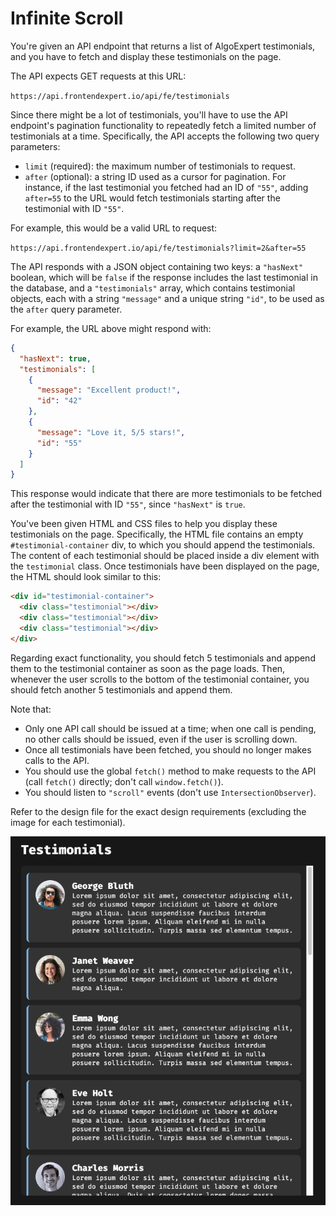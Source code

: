 # Infinite Scroll

You're given an API endpoint that returns a list of AlgoExpert testimonials, and you have to fetch and display these testimonials on the page.

The API expects GET requests at this URL:

`https://api.frontendexpert.io/api/fe/testimonials`

Since there might be a lot of testimonials, you'll have to use the API endpoint's pagination functionality to repeatedly fetch a limited number of testimonials at a time. Specifically, the API accepts the following two query parameters:

- `limit` (required): the maximum number of testimonials to request.
- `after` (optional): a string ID used as a cursor for pagination. For instance, if the last testimonial you fetched had an ID of `"55"`, adding `after=55` to the URL would fetch testimonials starting after the testimonial with ID `"55"`.

For example, this would be a valid URL to request:

`https://api.frontendexpert.io/api/fe/testimonials?limit=2&after=55`

The API responds with a JSON object containing two keys: a `"hasNext"` boolean, which will be `false` if the response includes the last testimonial in the database, and a `"testimonials"` array, which contains testimonial objects, each with a string `"message"` and a unique string `"id"`, to be used as the `after` query parameter.

For example, the URL above might respond with:

```json
{
  "hasNext": true,
  "testimonials": [
    {
      "message": "Excellent product!",
      "id": "42"
    },
    {
      "message": "Love it, 5/5 stars!",
      "id": "55"
    }
  ]
}
```

This response would indicate that there are more testimonials to be fetched after the testimonial with ID `"55"`, since `"hasNext"` is `true`.

You've been given HTML and CSS files to help you display these testimonials on the page. Specifically, the HTML file contains an empty `#testimonial-container` div, to which you should append the testimonials. The content of each testimonial should be placed inside a div element with the `testimonial` class. Once testimonials have been displayed on the page, the HTML should look similar to this:

```html
<div id="testimonial-container">
  <div class="testimonial"></div>
  <div class="testimonial"></div>
  <div class="testimonial"></div>
</div>
```

Regarding exact functionality, you should fetch 5 testimonials and append them to the testimonial container as soon as the page loads. Then, whenever the user scrolls to the bottom of the testimonial container, you should fetch another 5 testimonials and append them.

Note that:

- Only one API call should be issued at a time; when one call is pending, no other calls should be issued, even if the user is scrolling down.
- Once all testimonials have been fetched, you should no longer makes calls to the API.
- You should use the global `fetch()` method to make requests to the API (call `fetch()` directly; don't call `window.fetch()`).
- You should listen to `"scroll"` events (don't use `IntersectionObserver`).

Refer to the design file for the exact design requirements (excluding the image for each testimonial).

![Alt text](InfiniteScrollDesign.png "InfiniteScrollDesign")
